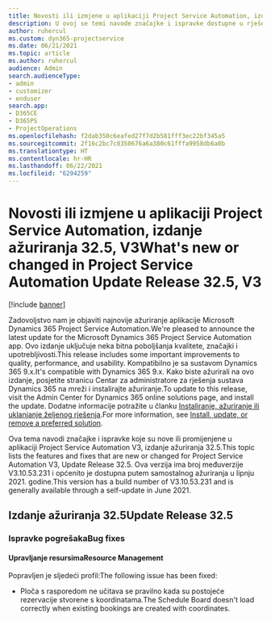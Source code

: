 ```yaml
---
title: Novosti ili izmjene u aplikaciji Project Service Automation, izdanje ažuriranja 32.5, V3
description: U ovoj se temi navode značajke i ispravke dostupne u rješenju Project Service Automation, izdanje ažuriranja 32.5, V3.
author: ruhercul
ms.custom: dyn365-projectservice
ms.date: 06/21/2021
ms.topic: article
ms.author: ruhercul
audience: Admin
search.audienceType:
- admin
- customizer
- enduser
search.app:
- D365CE
- D365PS
- ProjectOperations
ms.openlocfilehash: f2dab350c6eafed27f7d2b581fff3ec22bf345a5
ms.sourcegitcommit: 2f16c2bc7c8350676a6a380c61fffa9958db6a0b
ms.translationtype: HT
ms.contentlocale: hr-HR
ms.lasthandoff: 06/22/2021
ms.locfileid: "6294259"
---
```

# <a name="whats-new-or-changed-in-project-service-automation-update-release-325-v3"></a><span data-ttu-id="d51ba-103">Novosti ili izmjene u aplikaciji Project Service Automation, izdanje ažuriranja 32.5, V3</span><span class="sxs-lookup"><span data-stu-id="d51ba-103">What's new or changed in Project Service Automation Update Release 32.5, V3</span></span>

[!include [banner](../includes/psa-now-project-operations.md)]

<span data-ttu-id="d51ba-104">Zadovoljstvo nam je objaviti najnovije ažuriranje aplikacije Microsoft Dynamics 365 Project Service Automation.</span><span class="sxs-lookup"><span data-stu-id="d51ba-104">We're pleased to announce the latest update for the Microsoft Dynamics 365 Project Service Automation app.</span></span> <span data-ttu-id="d51ba-105">Ovo izdanje uključuje neka bitna poboljšanja kvalitete, značajki i upotrebljivosti.</span><span class="sxs-lookup"><span data-stu-id="d51ba-105">This release includes some important improvements to quality, performance, and usability.</span></span> <span data-ttu-id="d51ba-106">Kompatibilno je sa sustavom Dynamics 365 9.x.</span><span class="sxs-lookup"><span data-stu-id="d51ba-106">It's compatible with Dynamics 365 9.x.</span></span> <span data-ttu-id="d51ba-107">Kako biste ažurirali na ovo izdanje, posjetite stranicu Centar za administratore za rješenja sustava Dynamics 365 na mreži i instalirajte ažuriranje.</span><span class="sxs-lookup"><span data-stu-id="d51ba-107">To update to this release, visit the Admin Center for Dynamics 365 online solutions page, and install the update.</span></span> <span data-ttu-id="d51ba-108">Dodatne informacije potražite u članku [Instaliranje, ažuriranje ili uklanjanje željenog rješenja](/power-platform/admin/install-remove-preferred-solution).</span><span class="sxs-lookup"><span data-stu-id="d51ba-108">For more information, see [Install, update, or remove a preferred solution](/power-platform/admin/install-remove-preferred-solution).</span></span>

<span data-ttu-id="d51ba-109">Ova tema navodi značajke i ispravke koje su nove ili promijenjene u aplikaciji Project Service Automation V3, izdanje ažuriranja 32.5.</span><span class="sxs-lookup"><span data-stu-id="d51ba-109">This topic lists the features and fixes that are new or changed for Project Service Automation V3, Update Release 32.5.</span></span> <span data-ttu-id="d51ba-110">Ova verzija ima broj međuverzije V3.10.53.231 i općenito je dostupna putem samostalnog ažuriranja u lipnju 2021. godine.</span><span class="sxs-lookup"><span data-stu-id="d51ba-110">This version has a build number of V3.10.53.231 and is generally available through a self-update in June 2021.</span></span>

## <a name="update-release-325"></a><span data-ttu-id="d51ba-111">Izdanje ažuriranja 32.5</span><span class="sxs-lookup"><span data-stu-id="d51ba-111">Update Release 32.5</span></span>

### <a name="bug-fixes"></a><span data-ttu-id="d51ba-112">Ispravke pogrešaka</span><span class="sxs-lookup"><span data-stu-id="d51ba-112">Bug fixes</span></span>

#### <a name="resource-management"></a><span data-ttu-id="d51ba-113">Upravljanje resursima</span><span class="sxs-lookup"><span data-stu-id="d51ba-113">Resource Management</span></span>

<span data-ttu-id="d51ba-114">Popravljen je sljedeći profil:</span><span class="sxs-lookup"><span data-stu-id="d51ba-114">The following issue has been fixed:</span></span>

- <span data-ttu-id="d51ba-115">Ploča s rasporedom ne učitava se pravilno kada su postojeće rezervacije stvorene s koordinatama.</span><span class="sxs-lookup"><span data-stu-id="d51ba-115">The Schedule Board doesn't load correctly when existing bookings are created with coordinates.</span></span>


